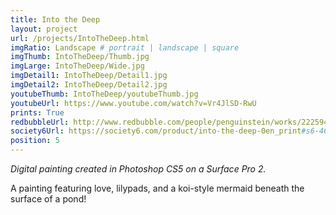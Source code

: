 ```yaml
---
title: Into the Deep
layout: project
url: /projects/IntoTheDeep.html
imgRatio: Landscape # portrait | landscape | square
imgThumb: IntoTheDeep/Thumb.jpg
imgLarge: IntoTheDeep/Wide.jpg
imgDetail1: IntoTheDeep/Detail1.jpg
imgDetail2: IntoTheDeep/Detail2.jpg
youtubeThumb: IntoTheDeep/youtubeThumb.jpg
youtubeUrl: https://www.youtube.com/watch?v=Vr4JlSD-RwU
prints: True
redbubbleUrl: http://www.redbubble.com/people/penguinstein/works/22259483-into-the-deep
society6Url: https://society6.com/product/into-the-deep-0en_print#s6-4649393p4a1v45
position: 5
---
```


*Digital painting created in Photoshop CS5 on a Surface Pro 2.*

A painting featuring love, lilypads, and a koi-style mermaid beneath the surface of a pond!
